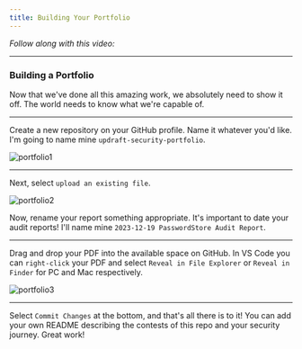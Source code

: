 ```yaml
---
title: Building Your Portfolio
---
```


_Follow along with this video:_

---

### Building a Portfolio

Now that we've done all this amazing work, we absolutely need to show it off. The world needs to know what we're capable of.

---

Create a new repository on your GitHub profile. Name it whatever you'd like. I'm going to name mine `updraft-security-portfolio`.

![portfolio1](/security-section-3/29-building-your-portfolio/portfolio1.png)

---

Next, select `upload an existing file`.

![portfolio2](/security-section-3/29-building-your-portfolio/portfolio2.png)

Now, rename your report something appropriate. It's important to date your audit reports! I'll name mine `2023-12-19 PasswordStore Audit Report`.

---

Drag and drop your PDF into the available space on GitHub. In VS Code you can `right-click` your PDF and select `Reveal in File Explorer` or `Reveal in Finder` for PC and Mac respectively.

![portfolio3](/security-section-3/29-building-your-portfolio/portfolio3.png)

---

Select `Commit Changes` at the bottom, and that's all there is to it! You can add your own README describing the contests of this repo and your security journey. Great work!
